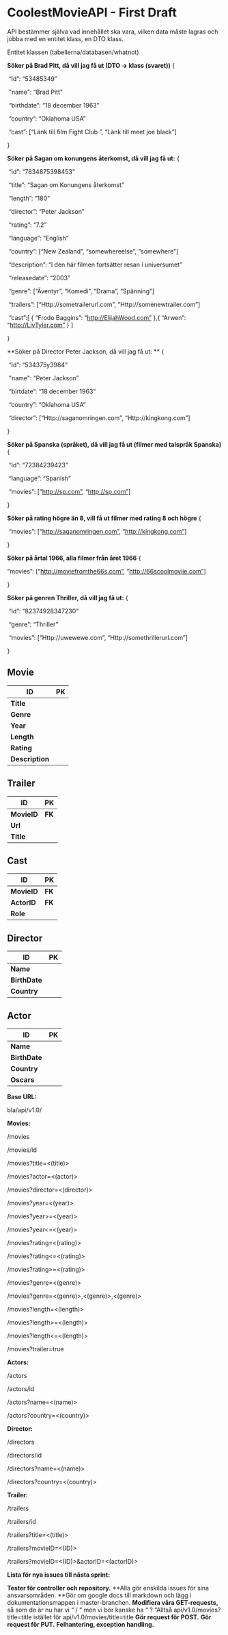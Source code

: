 



# CoolestMovieAPI - First Draft

API bestämmer själva vad innehållet ska vara, vilken data måste lagras och jobba med en entitet klass, en DTO klass.

Entitet klassen (tabellerna/databasen/whatnot)

**Söker på Brad Pitt, då vill jag få ut (DTO -> klass (svaret))**
{	

​	“id”: “53485349” 	

​	"name": “Brad Pitt”

​	“birthdate”: “18 december 1963”

​	“country”: “Oklahoma USA”

​	“cast”: [“Länk till film Fight Club ”, “Länk till meet joe black”]

}

**Söker på Sagan om konungens återkomst, då vill jag få ut:**
{

​	“id”: “7834875398453”

​	“title”: “Sagan om Konungens återkomst”

​	“length”: “180”

​	“director”: “Peter Jackson”

​	“rating”: “7.2”

​	“language”: “English”

​	“country”: [“New Zealand”, “somewhereelse”, “somewhere”]

​	“description”: “I den här filmen fortsätter resan i universumet”

​	“releasedate”: “2003”

​	“genre”: [“Äventyr”, “Komedi”, “Drama”, “Spänning”]

​	“trailers”: [“Http://sometrailerurl.com”, “Http://somenewtrailer.com”]

​	“cast”:[ { “Frodo Baggins”: “http://ElijahWood.com” },{ “Arwen”: “http://LivTyler.com” } ]

}

**Söker på Director Peter Jackson, då vill jag få ut: **
{

​	“id”: “534375y3984”

​	"name": “Peter Jackson”

​	“birtdate”: “18 december 1963”

​	“country”: “Oklahoma USA”

​	“director”: [“Http://saganomringen.com”, “Http://kingkong.com”]

}

**Söker på Spanska (språket), då vill jag få ut (filmer med talspråk Spanska)**
{

​	“id”: “72384239423”

​	“language”: “Spanish”

​	“movies”: [“http://sp.com”, “http://sp.com”]

}

**Söker på rating högre än 8, vill få ut filmer med rating 8 och högre**
{

​	“movies”: [“http://saganomringen.com”, “http://kingkong.com”]

}

**Söker på årtal 1966, alla filmer från året 1966**
{

“movies”: [“http://moviefromthe66s.com”, “http://66scoolmoviie.com”]

}

**Söker på genren Thriller, då vill jag få ut:**
{

​	“id”: “82374928347230”

​	“genre”: “Thriller”

​	“movies”: [“Http://uwewewe.com”, “Http://somethrillerurl.com”]

}



## Movie

| ID              | PK   |
| --------------- | ---- |
| **Title**       |      |
| **Genre**       |      |
| **Year**        |      |
| **Length**      |      |
| **Rating**      |      |
| **Description** |      |



## Trailer

| ID          | PK     |
| ----------- | ------ |
| **MovieID** | **FK** |
| **Url**     |        |
| **Title**   |        |



## Cast

| ID          | PK     |
| ----------- | ------ |
| **MovieID** | **FK** |
| **ActorID** | **FK** |
| **Role**    |        |



## Director

| ID            | PK   |
| ------------- | ---- |
| **Name**      |      |
| **BirthDate** |      |
| **Country**   |      |



## Actor

| ID            | PK   |
| ------------- | ---- |
| **Name**      |      |
| **BirthDate** |      |
| **Country**   |      |
| **Oscars**    |      |



**Base URL:**

bla/api/v1.0/

**Movies:**

/movies

/movies/id

/movies?title=<(title)>

/movies?actor=<(actor)>

/movies?director=<(director)>

/movies?year=<(year)>

/movies?year>=<(year)>

/movies?year<=<(year)>

/movies?rating=<(rating)>

/movies?rating<=<(rating)>

/movies?rating>=<(rating)>

/movies?genre=<(genre)>

/movies?genre=<(genre)>,<(genre)>,<(genre)>

/movies?length=<(length)>

/movies?length>=<(length)>

/movies?length<=<(length)>

/movies?trailer=true

**Actors:**

/actors

/actors/id

/actors?name=<(name)>

/actors?country=<(country)>

**Director:**

/directors

/directors/id

/directors?name=<(name)>

/directors?country=<(country)>

**Trailer:**

/trailers

/trailers/id

/trailers?title=<(title)>

/trailers?movieID=<(ID)>

/trailers?movieID=<(ID)>&actorID=<(actorID)>



**Lista för nya issues till nästa sprint:**

**Tester för controller och repository.**
**Alla gör enskilda issues för sina ansvarsområden. 
**Gör om google docs till markdown och lägg i dokumentationsmappen i master-branchen. 
**Modifiera våra GET-requests,** 
så som de är nu har vi “ / “ men vi bör kanske ha “ ? “Alltså api/v1.0/movies?title=title istället för api/v1.0/movies/title=title 
**Gör request för POST.**
**Gör request för PUT.**
**Felhantering, exception handling.**